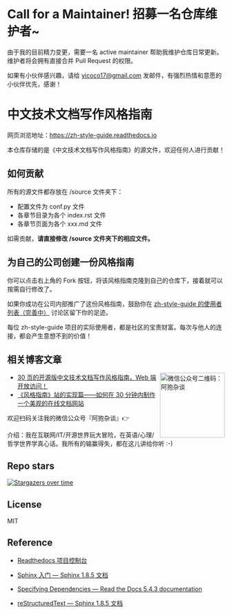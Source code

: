 # Call for a Maintainer! 招募一名仓库维护者~

由于我的目前精力变更，需要一名 active maintainer 帮助我维护仓库日常更新。维护者将会拥有直接合并 Pull Request 的权限。

如果有小伙伴感兴趣，请给 yicoco17@gmail.com 发邮件，有强烈热情和意愿的小伙伴优先，感谢！

# 中文技术文档写作风格指南

网页浏览地址：<https://zh-style-guide.readthedocs.io>

本仓库存储的是《中文技术文档写作风格指南》的源文件，欢迎任何人进行贡献！

## 如何贡献

所有的源文件都存放在 /source 文件夹下：

- 配置文件为 conf.py 文件
- 各章节目录为各个 index.rst 文件
- 各章节页面为各个 xxx.md 文件

如需贡献，**请直接修改 /source 文件夹下的相应文件。**

## 为自己的公司创建一份风格指南

你可以点击右上角的 Fork 按钮，将该风格指南克隆到自己的仓库下，接着就可以按需自行修改了。

如果你成功在公司内部推广了这份风格指南，鼓励你在 [zh-style-guide 的使用者列表（完善中）](https://github.com/yikeke/zh-style-guide/discussions/26) 讨论区留下你的足迹。

每位 zh-style-guide 项目的实际使用者，都是社区的宝贵财富。每次与他人的连接，都会产生意想不到的价值！

## 相关博客文章

<img align="right" src="qrcode.jpg" alt="微信公众号二维码：阿狍杂谈" height="150" />

- [30 页的开源版中文技术文档写作风格指南，Web 端开放访问！](https://mp.weixin.qq.com/s/5znjT8FKJU08YS5lKFJvDA)
- [《风格指南》站的实现篇——如何在 30 分钟内制作一个美观的在线文档网站](https://mp.weixin.qq.com/s/7hfOOmhtJURewq8Fz7NhKg)

欢迎扫码关注我的微信公众号『阿狍杂谈』👉

介绍：我在互联网/IT/开源世界玩大冒险，在英语/心理/哲学世界学真心话。我所有的输赢得失，都在这儿讲给你听 :-)

## Repo stars

[![Stargazers over time](https://starchart.cc/yikeke/zh-style-guide.svg)](https://starchart.cc/yikeke/zh-style-guide)

## License

MIT

## Reference

- [Readthedocs 项目控制台](https://readthedocs.org/projects/zh-style-guide/builds)

- [Sphinx 入门 — Sphinx 1.8.5 文档](https://sphinx-doc.readthedocs.io/zh_CN/master/usage/quickstart.html#adding-content)

<!-- - [readthedocs/recommonmark: A markdown parser for docutils](https://github.com/readthedocs/recommonmark#linking-to-headings-in-other-files) -->

- [Specifying Dependencies — Read the Docs 5.4.3 documentation](https://docs.readthedocs.io/en/latest/guides/specifying-dependencies.html)

- [reStructuredText — Sphinx 1.8.5 文档](https://sphinx-doc.readthedocs.io/zh_CN/master/usage/restructuredtext/index.html)
